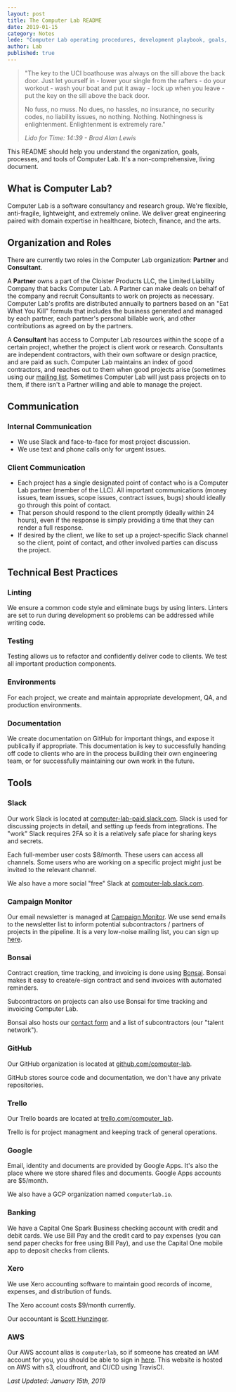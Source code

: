 ```yaml
---
layout: post
title: The Computer Lab README
date: 2019-01-15
category: Notes
lede: "Computer Lab operating procedures, development playbook, goals, and tools."
author: Lab
published: true
---
```


> "The key to the UCI boathouse was always on the sill above the back door. Just
> let yourself in - lower your single from the rafters - do your workout - wash your
> boat and put it away - lock up when you leave - put the key on the sill above
> the back door.
>
> No fuss, no muss. No dues, no hassles, no insurance, no security codes, no
> liability issues, no nothing. Nothing. Nothingness is enlightenment.
> Enlightenment is extremely rare."
>
> *Lido for Time: 14:39 - Brad Alan Lewis*


This README should help you understand the organization, goals, processes, and
tools of Computer Lab. It's a non-comprehensive, living document.

## What is Computer Lab?

Computer Lab is a software consultancy and research group. We're flexible,
anti-fragile, lightweight, and extremely online. We deliver great engineering
paired with domain expertise in healthcare, biotech, finance, and the arts.

## Organization and Roles

There are currently two roles in the Computer Lab organization: **Partner** and
**Consultant**.

A **Partner** owns a part of the Cloister Products LLC, the Limited Liability
Company that backs Computer Lab.  A Partner can make deals on behalf of the
company and recruit Consultants to work on projects as necessary. Computer
Lab's profits are distributed annually to partners based on an "Eat What You
Kill" formula that includes the business generated and managed by each partner,
each partner's personal billable work, and other contributions as agreed on by
the partners. 

A **Consultant** has access to Computer Lab resources within the scope of a
certain project, whether the project is client work or research. Consultants are
independent contractors, with their own software or design practice, and are
paid as such. Computer Lab maintains an index of good contractors, and reaches
out to them when good projects arise (sometimes using our [mailing
list](https://confirmsubscription.com/h/j/53E8DEBA95C07A35). Sometimes Computer
Lab will just pass projects on to them, if there isn't a Partner willing and
able to manage the project. 

## Communication

### Internal Communication
- We use Slack and face-to-face for most project discussion.
- We use text and phone calls only for urgent issues.

### Client Communication
- Each project has a single designated point of contact who is a Computer Lab
  partner (member of the LLC). All important communications (money issues, team
  issues, scope issues, contract issues, bugs) should ideally go through this
  point of contact.
- That person should respond to the client promptly (ideally within 24 hours),
  even if the response is simply providing a time that they can render a full
  response.
- If desired by the client, we like to set up a project-specific Slack channel
  so the client, point of contact, and other involved parties can discuss the
  project. 

## Technical Best Practices

### Linting 

We ensure a common code style and eliminate bugs by using linters. Linters
are set to run during development so problems can be addressed while writing
code.

### Testing

Testing allows us to refactor and confidently deliver code to clients. We test
all important production components.

### Environments

For each project, we create and maintain appropriate development, QA, and
production environments. 

### Documentation

We create documentation on GitHub for important things, and expose it publically
if appropriate. This documentation is key to successfully handing off code to
clients who are in the process building their own engineering team, or for
successfully maintaining our own work in the future.

## Tools

### Slack

Our work Slack is located at
[computer-lab-paid.slack.com](https://computer-lab-paid.slack.com). Slack is
used for discussing projects in detail, and setting up feeds from integrations.
The "work" Slack requires 2FA so it is a relatively safe place for sharing keys
and secrets.

Each full-member user costs $8/month. These users can access all channels. Some
users who are working on a specific project might just be invited to the
relevant channel.

We also have a more social "free" Slack at
[computer-lab.slack.com](https://computer-lab.slack.com).

### Campaign Monitor

Our email newsletter is managed at [Campaign
Monitor](https://computerlab.createsend.com). We use send emails to the
newsletter list to inform potential subcontractors / partners of projects in the
pipeline. It is a very low-noise mailing list, you can sign up
[here](https://confirmsubscription.com/h/j/53E8DEBA95C07A35).

### Bonsai

Contract creation, time tracking, and invoicing is done using
[Bonsai](https://app.hellobonsai.com/). Bonsai makes it easy to create/e-sign
contract and send invoices with automated reminders.

Subcontractors on projects can also use Bonsai for time tracking and invoicing
Computer Lab.

Bonsai also hosts our [contact form](https://app.hellobonsai.com/) and a list of
subcontractors (our "talent network").

### GitHub

Our GitHub organization is located at [github.com/computer-lab](https://github.com/computer-lab).

GitHub stores source code and documentation, we don't have any private repositories.

### Trello

Our Trello boards are located at [trello.com/computer_lab](https://trello.com/computer_lab).

Trello is for project managment and keeping track of general operations.

### Google

Email, identity and documents are provided by Google Apps. It's also the place where we
store shared files and documents.  Google Apps accounts are $5/month.

We also have a GCP organization named `computerlab.io`.

### Banking

We have a Capital One Spark Business checking account with credit and debit
cards.  We use Bill Pay and the credit card to pay expenses (you
can send paper checks for free using Bill Pay), and use the Capital One mobile
app to deposit checks from clients.

### Xero

We use Xero accounting software to maintain good records of income, expenses,
and distribution of funds.

The Xero account costs $9/month currently.

Our accountant is [Scott Hunzinger](http://www.hunzingerpc.com/).

### AWS

Our AWS account alias is `computerlab`, so if someone has created an IAM account
for you, you should be able to sign in
[here](https://computerlab.signin.aws.amazon.com/console/). This website is
hosted on AWS with s3, cloudfront, and CI/CD using TravisCI.


*Last Updated: January 15th, 2019*

